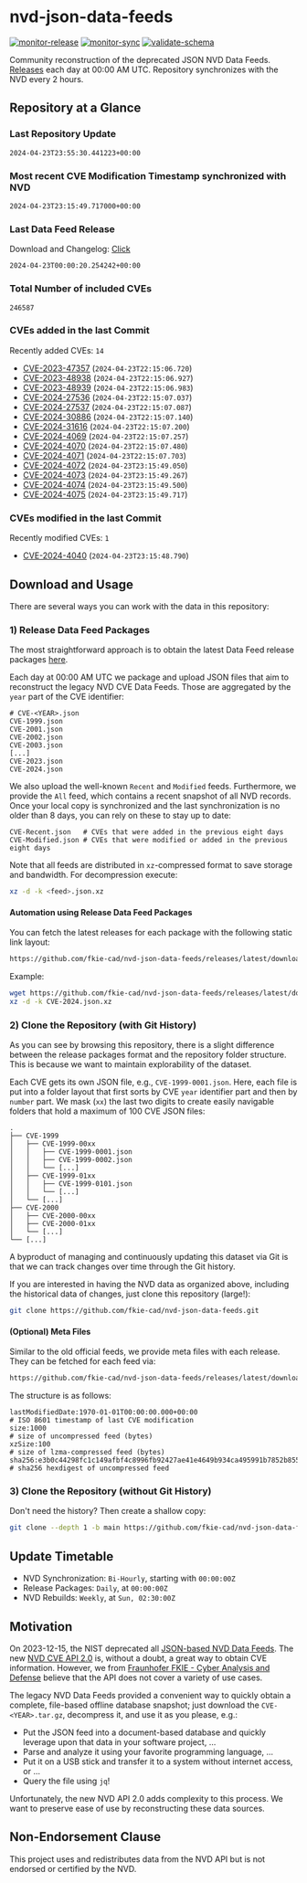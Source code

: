# nvd-json-data-feeds

[![monitor-release](https://github.com/fkie-cad/nvd-json-data-feeds/actions/workflows/monitor_release.yml/badge.svg)](https://github.com/fkie-cad/nvd-json-data-feeds/actions/workflows/monitor_release.yml)
[![monitor-sync](https://github.com/fkie-cad/nvd-json-data-feeds/actions/workflows/monitor_sync.yml/badge.svg)](https://github.com/fkie-cad/nvd-json-data-feeds/actions/workflows/monitor_sync.yml)
[![validate-schema](https://github.com/fkie-cad/nvd-json-data-feeds/actions/workflows/validate_schema.yml/badge.svg)](https://github.com/fkie-cad/nvd-json-data-feeds/actions/workflows/validate_schema.yml)

Community reconstruction of the deprecated JSON NVD Data Feeds.
[Releases](https://github.com/fkie-cad/nvd-json-data-feeds/releases/latest) each day at 00:00 AM UTC.
Repository synchronizes with the NVD every 2 hours.

## Repository at a Glance

### Last Repository Update

```plain
2024-04-23T23:55:30.441223+00:00
```

### Most recent CVE Modification Timestamp synchronized with NVD

```plain
2024-04-23T23:15:49.717000+00:00
```

### Last Data Feed Release

Download and Changelog: [Click](https://github.com/fkie-cad/nvd-json-data-feeds/releases/latest)

```plain
2024-04-23T00:00:20.254242+00:00
```

### Total Number of included CVEs

```plain
246587
```

### CVEs added in the last Commit

Recently added CVEs: `14`

- [CVE-2023-47357](CVE-2023/CVE-2023-473xx/CVE-2023-47357.json) (`2024-04-23T22:15:06.720`)
- [CVE-2023-48938](CVE-2023/CVE-2023-489xx/CVE-2023-48938.json) (`2024-04-23T22:15:06.927`)
- [CVE-2023-48939](CVE-2023/CVE-2023-489xx/CVE-2023-48939.json) (`2024-04-23T22:15:06.983`)
- [CVE-2024-27536](CVE-2024/CVE-2024-275xx/CVE-2024-27536.json) (`2024-04-23T22:15:07.037`)
- [CVE-2024-27537](CVE-2024/CVE-2024-275xx/CVE-2024-27537.json) (`2024-04-23T22:15:07.087`)
- [CVE-2024-30886](CVE-2024/CVE-2024-308xx/CVE-2024-30886.json) (`2024-04-23T22:15:07.140`)
- [CVE-2024-31616](CVE-2024/CVE-2024-316xx/CVE-2024-31616.json) (`2024-04-23T22:15:07.200`)
- [CVE-2024-4069](CVE-2024/CVE-2024-40xx/CVE-2024-4069.json) (`2024-04-23T22:15:07.257`)
- [CVE-2024-4070](CVE-2024/CVE-2024-40xx/CVE-2024-4070.json) (`2024-04-23T22:15:07.480`)
- [CVE-2024-4071](CVE-2024/CVE-2024-40xx/CVE-2024-4071.json) (`2024-04-23T22:15:07.703`)
- [CVE-2024-4072](CVE-2024/CVE-2024-40xx/CVE-2024-4072.json) (`2024-04-23T23:15:49.050`)
- [CVE-2024-4073](CVE-2024/CVE-2024-40xx/CVE-2024-4073.json) (`2024-04-23T23:15:49.267`)
- [CVE-2024-4074](CVE-2024/CVE-2024-40xx/CVE-2024-4074.json) (`2024-04-23T23:15:49.500`)
- [CVE-2024-4075](CVE-2024/CVE-2024-40xx/CVE-2024-4075.json) (`2024-04-23T23:15:49.717`)


### CVEs modified in the last Commit

Recently modified CVEs: `1`

- [CVE-2024-4040](CVE-2024/CVE-2024-40xx/CVE-2024-4040.json) (`2024-04-23T23:15:48.790`)


## Download and Usage

There are several ways you can work with the data in this repository:

### 1) Release Data Feed Packages

The most straightforward approach is to obtain the latest Data Feed release packages [here](https://github.com/fkie-cad/nvd-json-data-feeds/releases/latest).

Each day at 00:00 AM UTC we package and upload JSON files that aim to reconstruct the legacy NVD CVE Data Feeds.
Those are aggregated by the `year` part of the CVE identifier:

```
# CVE-<YEAR>.json
CVE-1999.json
CVE-2001.json
CVE-2002.json
CVE-2003.json
[...]
CVE-2023.json
CVE-2024.json
```

We also upload the well-known `Recent` and `Modified` feeds.
Furthermore, we provide the `All` feed, which contains a recent snapshot of all NVD records.
Once your local copy is synchronized and the last synchronization is no older than 8 days, you can rely on these to stay up to date:

```plain
CVE-Recent.json   # CVEs that were added in the previous eight days
CVE-Modified.json # CVEs that were modified or added in the previous eight days
```

Note that all feeds are distributed in `xz`-compressed format to save storage and bandwidth.
For decompression execute:

```sh
xz -d -k <feed>.json.xz
```

#### Automation using Release Data Feed Packages

You can fetch the latest releases for each package with the following static link layout:

```sh
https://github.com/fkie-cad/nvd-json-data-feeds/releases/latest/download/CVE-<YEAR>.json.xz
```

Example:

```sh
wget https://github.com/fkie-cad/nvd-json-data-feeds/releases/latest/download/CVE-2024.json.xz
xz -d -k CVE-2024.json.xz
```

### 2) Clone the Repository (with Git History)

As you can see by browsing this repository, there is a slight difference between the release packages format and the repository folder structure.
This is because we want to maintain explorability of the dataset.

Each CVE gets its own JSON file, e.g., `CVE-1999-0001.json`.
Here, each file is put into a folder layout that first sorts by CVE `year` identifier part and then by `number` part.
We mask (`xx`) the last two digits to create easily navigable folders that hold a maximum of 100 CVE JSON files:

```plain
.
├── CVE-1999
│   ├── CVE-1999-00xx
│   │   ├── CVE-1999-0001.json
│   │   ├── CVE-1999-0002.json
│   │   └── [...]
│   ├── CVE-1999-01xx
│   │   ├── CVE-1999-0101.json
│   │   └── [...]
│   └── [...]
├── CVE-2000
│   ├── CVE-2000-00xx
│   ├── CVE-2000-01xx
│   └── [...]
└── [...]
```

A byproduct of managing and continuously updating this dataset via Git is that we can track changes over time through the Git history.

If you are interested in having the NVD data as organized above, including the historical data of changes, just clone this repository (large!):

```sh
git clone https://github.com/fkie-cad/nvd-json-data-feeds.git
```

#### (Optional) Meta Files

Similar to the old official feeds, we provide meta files with each release. They can be fetched for each feed via:

```sh
https://github.com/fkie-cad/nvd-json-data-feeds/releases/latest/download/CVE-<YEAR>.meta
```

The structure is as follows:

```plain
lastModifiedDate:1970-01-01T00:00:00.000+00:00                          # ISO 8601 timestamp of last CVE modification
size:1000                                                               # size of uncompressed feed (bytes)
xzSize:100                                                              # size of lzma-compressed feed (bytes)
sha256:e3b0c44298fc1c149afbf4c8996fb92427ae41e4649b934ca495991b7852b855 # sha256 hexdigest of uncompressed feed
```

### 3) Clone the Repository (without Git History)

Don't need the history? Then create a shallow copy:

```sh
git clone --depth 1 -b main https://github.com/fkie-cad/nvd-json-data-feeds.git
```


## Update Timetable

* NVD Synchronization: `Bi-Hourly`, starting with `00:00:00Z`
* Release Packages: `Daily`, at `00:00:00Z`
* NVD Rebuilds: `Weekly`, at `Sun, 02:30:00Z`


## Motivation

On 2023-12-15, the NIST deprecated all [JSON-based NVD Data Feeds](https://nvd.nist.gov/vuln/data-feeds#divRetirementBanner-1).
The new [NVD CVE API 2.0](https://nvd.nist.gov/developers/vulnerabilities) is, without a doubt, a great way to obtain CVE information.
However, we from [Fraunhofer FKIE - Cyber Analysis and Defense](https://www.fkie.fraunhofer.de/en/departments/cad.html) believe that the API does not cover a variety of use cases.

The legacy NVD Data Feeds provided a convenient way to quickly obtain a complete, file-based offline database snapshot; just download the `CVE-<YEAR>.tar.gz`, decompress it, and use it as you please, e.g.:

- Put the JSON feed into a document-based database and quickly leverage upon that data in your software project, ...
- Parse and analyze it using your favorite programming language, ...
- Put it on a USB stick and transfer it to a system without internet access, or ...
- Query the file using `jq`!

Unfortunately, the new NVD API 2.0 adds complexity to this process.
We want to preserve ease of use by reconstructing these data sources.

## Non-Endorsement Clause

This project uses and redistributes data from the NVD API but is not endorsed or certified by the NVD.